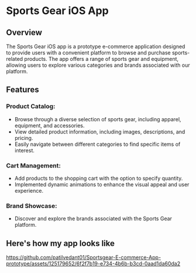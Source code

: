 # Sports Gear iOS App

## Overview

The Sports Gear iOS app is a prototype e-commerce application designed to provide users with a convenient platform to browse and purchase sports-related products. The app offers a range of sports gear and equipment, allowing users to explore various categories and brands associated with our platform.

## Features

### Product Catalog:
- Browse through a diverse selection of sports gear, including apparel, equipment, and accessories.
- View detailed product information, including images, descriptions, and pricing.
- Easily navigate between different categories to find specific items of interest.

### Cart Management:
- Add products to the shopping cart with the option to specify quantity.
- Implemented dynamic animations to enhance the visual appeal and user experience.
  
### Brand Showcase:
- Discover and explore the brands associated with the Sports Gear platform.

## Here's how my app looks like

https://github.com/patilvedant01/Sportsgear-E-commerce-App-prototype/assets/125179652/6f2f7b19-e734-4b6b-b3cd-0aad1da60da2

